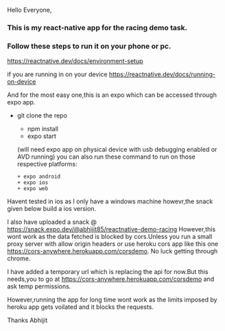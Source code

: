 Hello Everyone,

### This is my react-native app for the racing demo task.

### Follow these steps to run it on your phone or pc.

https://reactnative.dev/docs/environment-setup

if you are running in on  your device
https://reactnative.dev/docs/running-on-device

And for the most easy one,this is an expo 
which can be accessed through expo app.

  + git clone the repo
    + npm install
    + expo start

    (will need expo app on physical device with usb debugging enabled or AVD running)
    you can also run these command to  run on those respective platforms:

        + expo android
        + expo ios
        + expo web 

Havent tested in ios as I only have a windows machine howevr,the snack given below build a ios version.

I also have uploaded a snack @
https://snack.expo.dev/@abhijit85/reactnative-demo-racing
However,this wont work as the data fetched is blocked by cors.Unless you run a small proxy server 
with allow origin headers or use heroku cors app like this one https://cors-anywhere.herokuapp.com/corsdemo.
No luck getting through chrome.


I have added a temporary url which is replacing the api for now.But this needs,you to go at 
https://cors-anywhere.herokuapp.com/corsdemo and ask temp permissions.

However,running the app for long time wont work as the limits imposed by heroku app gets voilated and it blocks the requests.


Thanks
Abhijit

